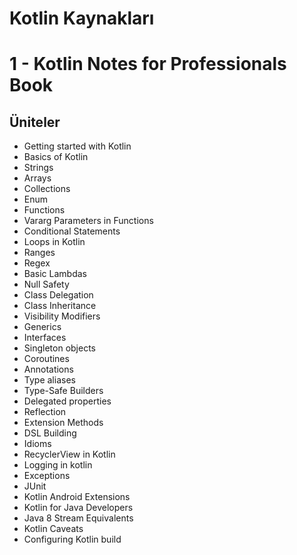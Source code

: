 # Kotlin Kaynakları

# 1 - Kotlin Notes for Professionals Book

## Üniteler
* Getting started with Kotlin 
* Basics of Kotlin
* Strings
* Arrays
* Collections
* Enum
* Functions
* Vararg Parameters in Functions
* Conditional Statements
* Loops in Kotlin
* Ranges
* Regex
* Basic Lambdas
* Null Safety
* Class Delegation
* Class Inheritance
* Visibility Modifiers
* Generics
* Interfaces
* Singleton objects
* Coroutines
* Annotations
* Type aliases
* Type-Safe Builders
* Delegated properties
* Reflection
* Extension Methods
* DSL Building
* Idioms
* RecyclerView in Kotlin
* Logging in kotlin
* Exceptions
* JUnit
* Kotlin Android Extensions
* Kotlin for Java Developers
* Java 8 Stream Equivalents
* Kotlin Caveats
* Configuring Kotlin build



